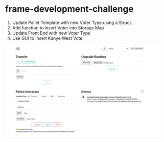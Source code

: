 # frame-development-challenge
1) Update Pallet Template with new Voter Type using a Struct.
2) Add function to insert Voter into Storage Map
3) Update Front End with new Voter Type
4) Use GUI to insert Kanye West Vote


![alt text](https://github.com/tonysun83/frame-development-challenge/blob/main/FramesDevelopment.png?raw=true)
